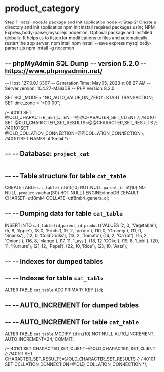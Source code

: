 # product_category
Step 1: Install nodeJs package and Init application
node -v
Step 2: Create a directory and init application
npm init
Install required packages using NPM
Express,body-parser,mysql,ejs
nodemon: Optional package and Installed globally. It helps us to listen for modifications to files and automatically restart the app server.
npm intall <pakage name>
npm install --save express mysql body-parser ejs
npm install -g nodemon

-- phpMyAdmin SQL Dump
-- version 5.2.0
-- https://www.phpmyadmin.net/
--
-- Host: 127.0.0.1:3307
-- Generation Time: May 05, 2023 at 08:27 AM
-- Server version: 10.4.27-MariaDB
-- PHP Version: 8.2.0

SET SQL_MODE = "NO_AUTO_VALUE_ON_ZERO";
START TRANSACTION;
SET time_zone = "+00:00";


/*!40101 SET @OLD_CHARACTER_SET_CLIENT=@@CHARACTER_SET_CLIENT */;
/*!40101 SET @OLD_CHARACTER_SET_RESULTS=@@CHARACTER_SET_RESULTS */;
/*!40101 SET @OLD_COLLATION_CONNECTION=@@COLLATION_CONNECTION */;
/*!40101 SET NAMES utf8mb4 */;

--
-- Database: `project_cat`
--

-- --------------------------------------------------------

--
-- Table structure for table `cat_table`
--

CREATE TABLE `cat_table` (
  `id` int(10) NOT NULL,
  `parent_id` int(10) NOT NULL,
  `product` varchar(30) NOT NULL
) ENGINE=InnoDB DEFAULT CHARSET=utf8mb4 COLLATE=utf8mb4_general_ci;

--
-- Dumping data for table `cat_table`
--

INSERT INTO `cat_table` (`id`, `parent_id`, `product`) VALUES
(2, 0, 'Vegetable'),
(5, 8, 'Apple'),
(8, 0, 'Fruits'),
(9, 2, 'potato'),
(10, 0, 'Grocery'),
(11, 0, 'Snacks'),
(12, 0, 'ColdDrinks'),
(13, 2, 'Tomato'),
(14, 2, 'Carrot'),
(15, 2, 'Onions'),
(16, 8, 'Mango'),
(17, 11, 'Lays'),
(18, 12, 'COke'),
(19, 8, 'Lichi'),
(20, 11, 'Kurkure'),
(21, 12, 'Pepsi'),
(22, 10, 'Rice'),
(23, 10, 'Aata');

--
-- Indexes for dumped tables
--

--
-- Indexes for table `cat_table`
--
ALTER TABLE `cat_table`
  ADD PRIMARY KEY (`id`);

--
-- AUTO_INCREMENT for dumped tables
--

--
-- AUTO_INCREMENT for table `cat_table`
--
ALTER TABLE `cat_table`
  MODIFY `id` int(10) NOT NULL AUTO_INCREMENT, AUTO_INCREMENT=24;
COMMIT;

/*!40101 SET CHARACTER_SET_CLIENT=@OLD_CHARACTER_SET_CLIENT */;
/*!40101 SET CHARACTER_SET_RESULTS=@OLD_CHARACTER_SET_RESULTS */;
/*!40101 SET COLLATION_CONNECTION=@OLD_COLLATION_CONNECTION */;

